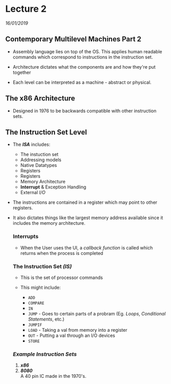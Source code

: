 # Lecture 2
*16/01/2019*


## Contemporary Multilevel Machines Part 2
- Assembly language lies on top of the OS. This applies human readable commands which correspond to instructions in the instruction set.

- Architecture dictates what the components are and how they're put together

- Each level can be interpreted as a machine - abstract or physical.

## The **x86** Architecture
- Designed in 1976 to be backwards compatible with other instruction sets.

## The **Instruction Set Level**  
- The **_ISA_** includes:  
    - The instuction set
    - Addressing models
    - Native Datatypes
    - Registers
    - Registers
    - Memory Architecture
    - **Interrupt** & Exception Handling
    - External *I/O*

- The instructions are contained in a register which may point to other registers.

- It also dictates things like the largest memory address available since it includes the memory architecture.

    ### Interrupts
    - When the User uses the UI, a *callback function* is called which returns when the process is completed

    ### **The Instruction Se**t *(IS)*
    - This is the set of processor commands

    - This might include:
        - `ADD`
        - `COMPARE`
        - `IN`
        - `JUMP` - Goes to certain parts of a probram (Eg. *Loops*, *Conditional Statements*, etc.)
        - `JUMPIF`
        - `LOAD` - Taking a val from memory into a register
        - `OUT` - Putting a val through an I/O devices
        - `STORE`

    ### *_Example Instruction Sets_*

    1. **_x86_**
    2. **_8080_**  
        A 40 pin IC made in the 1970's.
